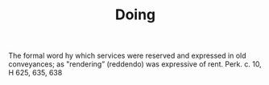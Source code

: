 ---
title: Doing
letter: D
permalink: "/definitions/bld-doing.html"
body: The formal word hy which services were reserved and expressed in old conveyances;
  as "rendering” (reddendo) was expressive of rent. Perk. c. 10, H 625, 635, 638
published_at: '2018-07-07'
source: Black's Law Dictionary 2nd Ed (1910)
layout: post
---